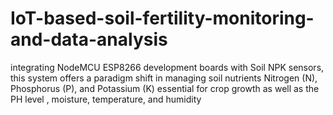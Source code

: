 # IoT-based-soil-fertility-monitoring-and-data-analysis
integrating NodeMCU ESP8266 development boards with Soil NPK sensors, this system offers a paradigm shift in managing soil nutrients Nitrogen (N), Phosphorus (P), and Potassium (K) essential for crop growth as well as the PH level , moisture, temperature, and humidity
